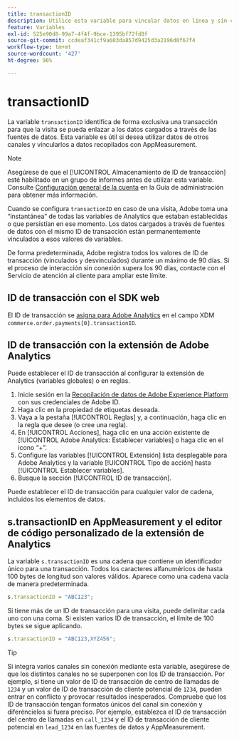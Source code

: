 ```yaml
---
title: transactionID
description: Utilice esta variable para vincular datos en línea y sin conexión.
feature: Variables
exl-id: 525e90d8-99a7-4f4f-9bce-1395bf72fd8f
source-git-commit: ccdeaf341cf9a603da857d9425d3a2196d0f67f4
workflow-type: tm+mt
source-wordcount: '427'
ht-degree: 96%

---
```


# transactionID

La variable `transactionID` identifica de forma exclusiva una transacción para que la visita se pueda enlazar a los datos cargados a través de las fuentes de datos. Esta variable es útil si desea utilizar datos de otros canales y vincularlos a datos recopilados con AppMeasurement.

>[!NOTE]
>
>Asegúrese de que el [!UICONTROL Almacenamiento de ID de transacción] esté habilitado en un grupo de informes antes de utilizar esta variable. Consulte [Configuración general de la cuenta](/help/admin/admin/c-manage-report-suites/c-edit-report-suites/general/general-acct-settings-admin.md) en la Guía de administración para obtener más información.

Cuando se configura `transactionID` en caso de una visita, Adobe toma una “instantánea” de todas las variables de Analytics que estaban establecidas o que persistían en ese momento. Los datos cargados a través de fuentes de datos con el mismo ID de transacción están permanentemente vinculados a esos valores de variables.

De forma predeterminada, Adobe registra todos los valores de ID de transacción (vinculados y desvinculados) durante un máximo de 90 días. Si el proceso de interacción sin conexión supera los 90 días, contacte con el Servicio de atención al cliente para ampliar este límite.

## ID de transacción con el SDK web

El ID de transacción se [asigna para Adobe Analytics](https://experienceleague.adobe.com/docs/analytics/implementation/aep-edge/variable-mapping.html?lang=es) en el campo XDM `commerce.order.payments[0].transactionID`.

## ID de transacción con la extensión de Adobe Analytics

Puede establecer el ID de transacción al configurar la extensión de Analytics (variables globales) o en reglas.

1. Inicie sesión en la [Recopilación de datos de Adobe Experience Platform](https://experience.adobe.com/data-collection) con sus credenciales de Adobe ID.
2. Haga clic en la propiedad de etiquetas deseada.
3. Vaya a la pestaña [!UICONTROL Reglas] y, a continuación, haga clic en la regla que desee (o cree una regla).
4. En [!UICONTROL Acciones], haga clic en una acción existente de [!UICONTROL Adobe Analytics: Establecer variables] o haga clic en el icono “+”.
5. Configure las variables [!UICONTROL Extensión] lista desplegable para Adobe Analytics y la variable [!UICONTROL Tipo de acción] hasta [!UICONTROL Establecer variables].
6. Busque la sección [!UICONTROL ID de transacción].

Puede establecer el ID de transacción para cualquier valor de cadena, incluidos los elementos de datos.

## s.transactionID en AppMeasurement y el editor de código personalizado de la extensión de Analytics

La variable `s.transactionID` es una cadena que contiene un identificador único para una transacción. Todos los caracteres alfanuméricos de hasta 100 bytes de longitud son valores válidos. Aparece como una cadena vacía de manera predeterminada.

```js
s.transactionID = "ABC123";
```

Si tiene más de un ID de transacción para una visita, puede delimitar cada uno con una coma. Si existen varios ID de transacción, el límite de 100 bytes se sigue aplicando.

```js
s.transactionID = "ABC123,XYZ456";
```

>[!TIP]
>
>Si integra varios canales sin conexión mediante esta variable, asegúrese de que los distintos canales no se superponen con los ID de transacción. Por ejemplo, si tiene un valor de ID de transacción de centro de llamadas de `1234` y un valor de ID de transacción de cliente potencial de `1234`, pueden entrar en conflicto y provocar resultados inesperados. Compruebe que los ID de transacción tengan formatos únicos del canal sin conexión y diferéncielos si fuera preciso. Por ejemplo, establezca el ID de transacción del centro de llamadas en `call_1234` y el ID de transacción de cliente potencial en `lead_1234` en las fuentes de datos y AppMeasurement.
